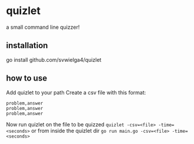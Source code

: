 # quizlet
a small command line quizzer!

## installation
go install github.com/svwielga4/quizlet

## how to use
Add quizlet to your path
Create a csv file with this format:

    problem,answer
    problem,answer
    problem,answer

Now run quizlet on the file to be quizzed
`quizlet -csv=<file> -time=<seconds>`
or from inside the quizlet dir
`go run main.go -csv=<file> -time=<seconds>`
